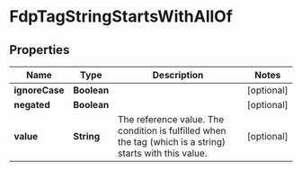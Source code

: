 

# FdpTagStringStartsWithAllOf


## Properties

| Name | Type | Description | Notes |
|------------ | ------------- | ------------- | -------------|
|**ignoreCase** | **Boolean** |  |  [optional] |
|**negated** | **Boolean** |  |  [optional] |
|**value** | **String** | The reference value. The condition is fulfilled when the tag (which is a string) starts with this value. |  [optional] |



